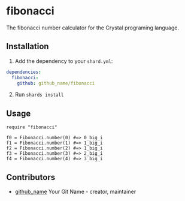 # fibonacci

The fibonacci number calculator for the Crystal programing language.

## Installation

1. Add the dependency to your `shard.yml`:
```yaml
dependencies:
  fibonacci:
    github: github_name/fibonacci
```
2. Run `shards install`

## Usage

```crystal
require "fibonacci"

f0 = Fibonacci.number(0) #=> 0_big_i
f1 = Fibonacci.number(1) #=> 1_big_i
f2 = Fibonacci.number(2) #=> 1_big_i
f3 = Fibonacci.number(3) #=> 2_big_i
f4 = Fibonacci.number(4) #=> 3_big_i
```

## Contributors

- [github_name](https://github.com/github_name) Your Git Name - creator, maintainer
